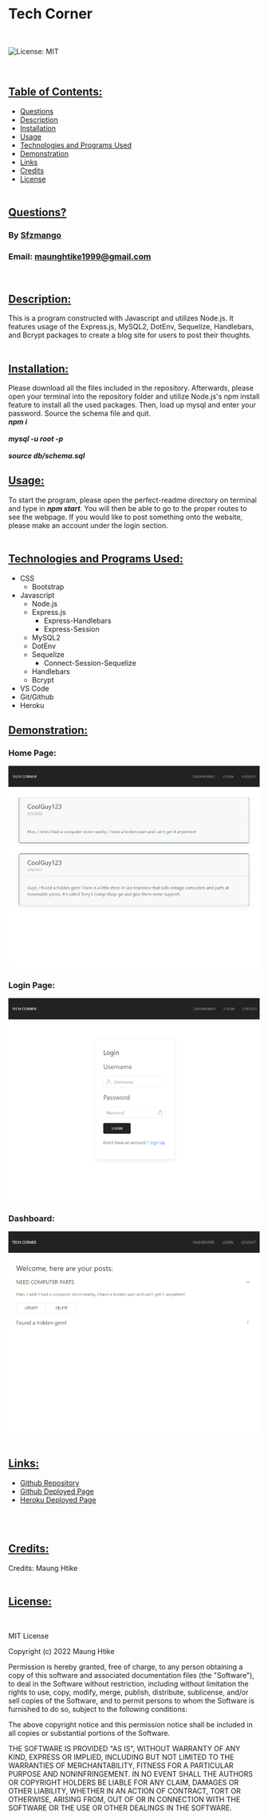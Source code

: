 # Tech Corner
<br>

![License: MIT](https://img.shields.io/badge/License-MIT-yellow.svg)

<br>

## <ins> Table of Contents: </ins>

- [Questions](#-questions-)
- [Description](#-description-)
- [Installation](#-installation-)
- [Usage](#-usage-)
- [Technologies and Programs Used](#-technologies-and-programs-used-)
- [Demonstration](#-demonstration-)
- [Links](#-links-)
- [Credits](#-credits-)
- [License](#-license-)
<br><br>  

## <ins> Questions? </ins>

### By [Sfzmango](https://github.com/Sfzmango)
### Email: maunghtike1999@gmail.com
<br>

## <ins> Description: </ins>
        
This is a program constructed with Javascript and utilizes Node.js. It features usage of the Express.js, MySQL2, DotEnv, Sequelize, Handlebars, and Bcrypt packages to create a blog site for users to post their thoughts.
<br><br>      

## <ins> Installation: </ins>
        
Please download all the files included in the repository. Afterwards, please open your terminal into the repository folder and utilize Node.js's npm install feature to install all the used packages. Then, load up mysql and enter your password. Source the schema file and quit.
<br>***npm i***<br>
<br>***mysql -u root -p***<br>
<br>***source db/schema.sql***<br>

## <ins> Usage: </ins>
        
To start the program, please open the perfect-readme directory on terminal and type in ***npm start***. You will then be able to go to the proper routes to see the webpage. If you would like to post something onto the website, please make an account under the login section.
<br><br>    

## <ins> Technologies and Programs Used: </ins>

- CSS
    - Bootstrap
- Javascript
    - Node.js
    - Express.js
        - Express-Handlebars
        - Express-Session
    - MySQL2
    - DotEnv
    - Sequelize
        - Connect-Session-Sequelize 
    - Handlebars
    - Bcrypt
- VS Code
- Git/Github
- Heroku

## <ins> Demonstration: </ins>
        
### Home Page:
![Homepage](./demo/home.png)
<br>

### Login Page:
![Login](./demo/Login%20Page.png)
<br>

### Dashboard:
![Dashboard](./demo/dashboard.png)
<br><br>   

## <ins> Links: </ins>
        
- [Github Repository](https://github.com/Sfzmango/tech-corner)
- [Github Deployed Page](https://sfzmango.github.io/tech-corner/)
- [Heroku Deployed Page](https://mh-tech-corner.herokuapp.com/)

<br><br>     

## <ins> Credits: </ins>

Credits: 
Maung Htike
<br><br>

## <ins> License: </ins>
        
<br>


MIT License

Copyright (c) 2022 Maung Htike

Permission is hereby granted, free of charge, to any person obtaining a copy
of this software and associated documentation files (the "Software"), to deal
in the Software without restriction, including without limitation the rights
to use, copy, modify, merge, publish, distribute, sublicense, and/or sell
copies of the Software, and to permit persons to whom the Software is
furnished to do so, subject to the following conditions:

The above copyright notice and this permission notice shall be included in all
copies or substantial portions of the Software.

THE SOFTWARE IS PROVIDED "AS IS", WITHOUT WARRANTY OF ANY KIND, EXPRESS OR
IMPLIED, INCLUDING BUT NOT LIMITED TO THE WARRANTIES OF MERCHANTABILITY,
FITNESS FOR A PARTICULAR PURPOSE AND NONINFRINGEMENT. IN NO EVENT SHALL THE
AUTHORS OR COPYRIGHT HOLDERS BE LIABLE FOR ANY CLAIM, DAMAGES OR OTHER
LIABILITY, WHETHER IN AN ACTION OF CONTRACT, TORT OR OTHERWISE, ARISING FROM,
OUT OF OR IN CONNECTION WITH THE SOFTWARE OR THE USE OR OTHER DEALINGS IN THE
SOFTWARE.